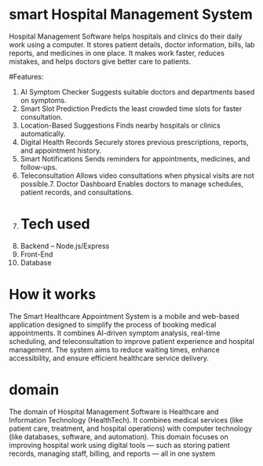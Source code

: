 # smart Hospital Management System

Hospital Management Software helps hospitals and clinics do their daily work using a computer.
It stores patient details, doctor information, bills, lab reports, and medicines in one place.
It makes work faster, reduces mistakes, and helps doctors give better care to patients.

#Features:

1. AI Symptom Checker Suggests suitable doctors and departments based on symptoms.
2. Smart Slot Prediction Predicts the least crowded time slots for faster consultation.
3. Location-Based Suggestions Finds nearby hospitals or clinics automatically.
4. Digital Health Records Securely stores previous prescriptions, reports, and appointment history.
5. Smart Notifications  Sends reminders for appointments, medicines, and follow-ups.
6. Teleconsultation Allows video consultations when physical visits are not possible.7.  Doctor Dashboard Enables doctors to manage schedules, patient records, and consultations.
8.  # Tech used
1. Backend – Node.js/Express
2. Front-End
3. Database
# How it works
   The Smart Healthcare Appointment System is a mobile and web-based application designed to simplify the process of booking medical appointments. It combines AI-driven symptom analysis, real-time scheduling, and teleconsultation to improve patient experience and hospital management. The system aims to reduce waiting times, enhance accessibility, and ensure efficient healthcare service delivery.
# domain
The domain of Hospital Management Software is Healthcare and Information Technology (HealthTech).
It combines medical services (like patient care, treatment, and hospital operations) with computer technology (like databases, software, and automation).
This domain focuses on improving hospital work using digital tools — such as storing patient records, managing staff, billing, and reports — all in one system
